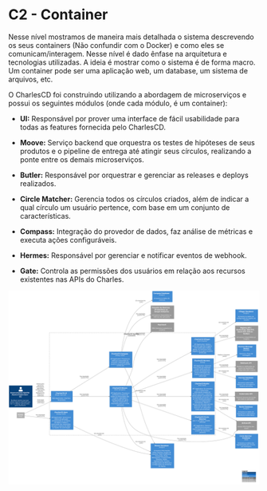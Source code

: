 # C2 - Container

Nesse nível mostramos de maneira mais detalhada o sistema descrevendo os seus containers (Não confundir com o Docker) e como eles se comunicam/interagem. Nesse nível é dado ênfase na arquitetura e tecnologias utilizadas. A ideia é mostrar como o sistema é de forma macro. Um container pode ser uma aplicação web, um database, um sistema de arquivos, etc.

O CharlesCD foi construindo utilizando a abordagem de microserviços e possui os seguintes módulos (onde cada módulo, é um container):

- **UI:**  Responsável por prover uma interface de fácil usabilidade para todas as features fornecida pelo CharlesCD.

- **Moove:**  Serviço backend que orquestra os testes de hipóteses de seus produtos e o pipeline de entrega até atingir seus círculos, realizando a ponte entre os demais microserviços.

- **Butler:**  Responsável por orquestrar e gerenciar as releases e deploys realizados.

- **Circle Matcher:** Gerencia todos os círculos criados, além de indicar a qual círculo um usuário pertence, com base em um conjunto de características.

- **Compass:** Integração do provedor de dados, faz análise de métricas e executa ações configuráveis.

- **Hermes:**  Responsável por gerenciar e notificar eventos de webhook.

- **Gate:** Controla as permissões dos usuários em relação aos recursos existentes nas APIs do Charles.

![diagram](c2.svg)
